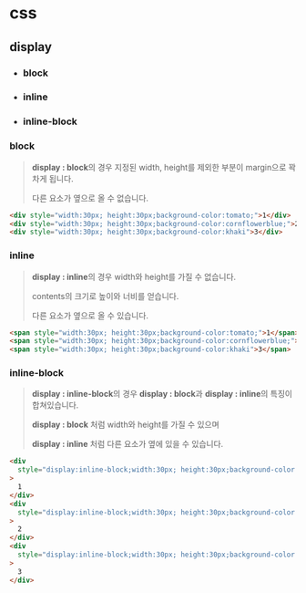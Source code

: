 # **css**

## **display**

- ### block
- ### inline
- ### inline-block

### **block**

> **display : block**의 경우 지정된 width, height를 제외한 부분이 margin으로 꽉 차게 됩니다.
>
> 다른 요소가 옆으로 올 수 없습니다.

```html
<div style="width:30px; height:30px;background-color:tomato;">1</div>
<div style="width:30px; height:30px;background-color:cornflowerblue;">2</div>
<div style="width:30px; height:30px;background-color:khaki">3</div>
```

### **inline**

> **display : inline**의 경우
> width와 height를 가질 수 없습니다.
>
> contents의 크기로 높이와 너비를 얻습니다.
>
> 다른 요소가 옆으로 올 수 있습니다.

```html
<span style="width:30px; height:30px;background-color:tomato;">1</span>
<span style="width:30px; height:30px;background-color:cornflowerblue;">2</span>
<span style="width:30px; height:30px;background-color:khaki">3</span>
```

### **inline-block**

> **display : inline-block**의 경우 **display : block**과 **display : inline**의 특징이 합쳐있습니다.
>
> **display : block** 처럼 width와 height를 가질 수 있으며
>
> **display : inline** 처럼 다른 요소가 옆에 있을 수 있습니다.

```html
<div
  style="display:inline-block;width:30px; height:30px;background-color:tomato;"
>
  1
</div>
<div
  style="display:inline-block;width:30px; height:30px;background-color:cornflowerblue;"
>
  2
</div>
<div
  style="display:inline-block;width:30px; height:30px;background-color:khaki"
>
  3
</div>
```
